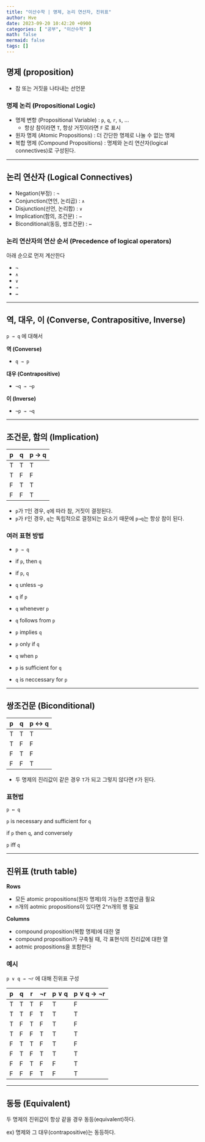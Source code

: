 ```yaml
---
title: "이산수학 | 명제, 논리 연산자, 진위표"
author: Hve
date: 2023-09-20 10:42:20 +0900
categories: [ "공부", "이산수학" ]
math: false
mermaid: false
tags: []
---
```


## 명제 (proposition)

- 참 또는 거짓을 나타내는 선언문

### 명제 논리 (Propositional Logic)

- 명제 변항 (Propositional Variable) : `p`, `q`, `r`, `s`, ...
    - 항상 참이라면 `T`, 항상 거짓이라면 `F` 로 표시
- 원자 명제 (Atomic Propositions) : 더 간단한 명제로 나눌 수 없는 명제
- 복합 명제 (Compound Propositions) : 명제와 논리 연산자(logical connectives)로 구성된다.

---

## 논리 연산자 (Logical Connectives)

- Negation(부정) : `¬`
- Conjunction(연언, 논리곱) : `∧`
- Disjunction(선언, 논리합) : `∨`
- Implication(함의, 조건문) : `→`
- Biconditional(동등, 쌍조건문) : `↔`

### 논리 연산자의 연산 순서 (Precedence of logical operators)

아래 순으로 먼저 계산한다

- `¬`
- `∧`
- `∨`
- `→`
- `↔`

--- 

## 역, 대우, 이 (Converse, Contrapositive, Inverse)

`p → q` 에 대해서

**역 (Converse)**
- `q → p`

**대우 (Contrapositive)**
- `¬q → ¬p`

**이 (Inverse)**
- `¬p → ¬q`

--- 

## 조건문, 함의 (Implication)

| p | q | p → q |
|---|---|-----|
| T | T |  T  |
| T | F |  F  |
| F | T |  T  |
| F | F |  T  |

- `p`가 `T`인 경우, `q`에 따라 참, 거짓이 결정된다.
- `p`가 `F`인 경우, `q`는 독립적으로 결정되는 요소기 때문에 `p→q`는 항상 참이 된다.

### 여러 표현 방법

- `p → q`
- if `p`, then `q`
- if `p`, `q`
- `q` unless `¬p`
- `q` if `p`
- `q` whenever `p`
- `q` follows from `p`

- `p` implies `q`
- `p` only if `q`
- `q` when `p`

- `p` is sufficient for `q`
- `q` is neccessary for `p`

---

## 쌍조건문 (Biconditional)

| p | q | p ↔ q |
|---|---|-----|
| T | T |  T  |
| T | F |  F  |
| F | T |  F  |
| F | F |  T  |

- 두 명제의 진리값이 같은 경우 `T`가 되고 그렇지 않다면 `F`가 된다.

### 표현법

`p ↔ q`

`p` is necessary and sufficient for `q`

if `p` then `q`, and conversely

`p` iff `q`

--- 

## 진위표 (truth table)

**Rows**
- 모든 atomic propositions(원자 명제)의 가능한 조합만큼 필요
- n개의 aotmic propositions이 있다면 2^n개의 행 필요

**Columns**
- compound proposition(복합 명제)에 대한 열
- compound proposition가 구축될 때, 각 표현식의 진리값에 대한 열
- aotmic propositions을 포함한다

### 예시

`p ∨ q → ¬r` 에 대해 진위표 구성

| p | q | r | ¬r | p ∨ q | p ∨ q → ¬r |
|---|---|---|----|--------|-------------|
| T | T | T | F  |   T    |      F      |
| T | T | F | T  |   T    |      T      |
| T | F | T | F  |   T    |      F      |
| T | F | F | T  |   T    |      T      |
| F | T | T | F  |   T    |      F      |
| F | T | F | T  |   T    |      T      |
| F | F | T | F  |   F    |      T      |
| F | F | F | T  |   F    |      T      |

---

## 동등 (Equivalent)

두 명제의 진위값이 항상 같을 경우 동등(equivalent)하다.

ex) 명제와 그 대우(contrapositive)는 동등하다.


<!-- $$ x = \frac{-b \pm \sqrt{b^2-4ac}}{2a} $$ -->
